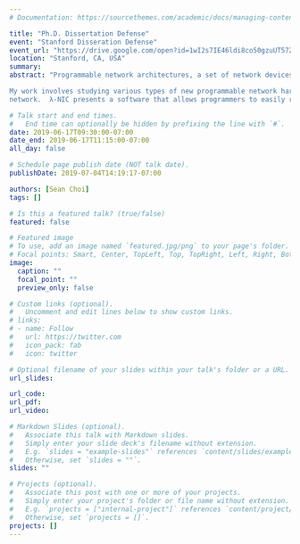 ```yaml
---
# Documentation: https://sourcethemes.com/academic/docs/managing-content/

title: "Ph.D. Dissertation Defense"
event: "Stanford Disseration Defense"
event_url: "https://drive.google.com/open?id=1wI2s7IE46ldi8co50gzuUT57ZDqmhQky"
location: "Stanford, CA, USA"
summary:
abstract: "Programmable network architectures, a set of network devices that can be programmed using a domain-specific language, allowed programmers to easily customize the network devices within the data center. Thus, they have brought huge opportunities to improve existing networking features and also allow many new possible use cases for data center networks.

My work involves studying various types of new programmable network hardware, finding the unique characteristics of each type of hardware and providing software that allow programmers to easily interact with the hardware and easily deploy new type of applications on the hardware at a large scale with large performance gains. In this talk, I will present two works FBOSS and λ-NIC. FBOSS is a scalable switch software that is proven to be efficient and to scale well in a production data center
network.  λ-NIC presents a software that allows programmers to easily run and deploy generic serverless functions on programmable network interface cards (SmartNICs) with highly reduced latency and resource usage."

# Talk start and end times.
#   End time can optionally be hidden by prefixing the line with `#`.
date: 2019-06-17T09:30:00-07:00
date_end: 2019-06-17T11:15:00-07:00
all_day: false

# Schedule page publish date (NOT talk date).
publishDate: 2019-07-04T14:19:17-07:00

authors: [Sean Choi]
tags: []

# Is this a featured talk? (true/false)
featured: false

# Featured image
# To use, add an image named `featured.jpg/png` to your page's folder. 
# Focal points: Smart, Center, TopLeft, Top, TopRight, Left, Right, BottomLeft, Bottom, BottomRight.
image:
  caption: ""
  focal_point: ""
  preview_only: false

# Custom links (optional).
#   Uncomment and edit lines below to show custom links.
# links:
# - name: Follow
#   url: https://twitter.com
#   icon_pack: fab
#   icon: twitter

# Optional filename of your slides within your talk's folder or a URL.
url_slides:

url_code:
url_pdf:
url_video:

# Markdown Slides (optional).
#   Associate this talk with Markdown slides.
#   Simply enter your slide deck's filename without extension.
#   E.g. `slides = "example-slides"` references `content/slides/example-slides.md`.
#   Otherwise, set `slides = ""`.
slides: ""

# Projects (optional).
#   Associate this post with one or more of your projects.
#   Simply enter your project's folder or file name without extension.
#   E.g. `projects = ["internal-project"]` references `content/project/deep-learning/index.md`.
#   Otherwise, set `projects = []`.
projects: []
---
```

